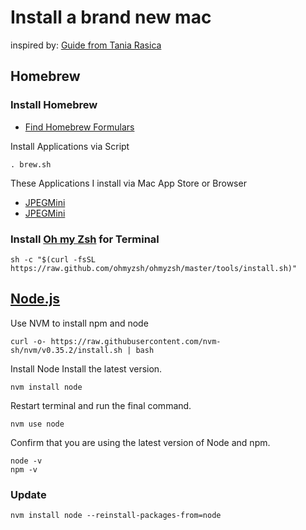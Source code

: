 # Install a brand new mac

inspired by: [Guide from Tania Rasica](https://www.taniarascia.com/setting-up-a-brand-new-mac-for-development/)

## Homebrew
### Install Homebrew

* [Find Homebrew Formulars](https://formulae.brew.sh/cask/)

Install Applications via Script

```. brew.sh```

These Applications I install via Mac App Store or Browser

* [JPEGMini](https://www.jpegmini.com/)
* [JPEGMini](https://www.jpegmini.com/)

### Install [Oh my Zsh](https://ohmyz.sh/) for Terminal

```sh -c "$(curl -fsSL https://raw.github.com/ohmyzsh/ohmyzsh/master/tools/install.sh)"```

## [Node.js]()

Use NVM to install npm and node

```curl -o- https://raw.githubusercontent.com/nvm-sh/nvm/v0.35.2/install.sh | bash```

Install Node
Install the latest version.

```nvm install node```

Restart terminal and run the final command.

```nvm use node```

Confirm that you are using the latest version of Node and npm.
```
node -v
npm -v
```

### Update

```nvm install node --reinstall-packages-from=node```
